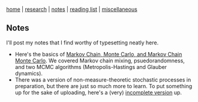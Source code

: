 [home](./index.html)  |  [research](./research.html)  |  [notes](./notes.html)  |  [reading list](./reading_list.html)  |  [miscellaneous](./miscellaneous.html)

## Notes

I'll post my notes that I find worthy of typesetting neatly here. 

- Here's the basics of [Markov Chain, Monte Carlo, and Markov Chain Monte Carlo](./pdf/MCMC.pdf). We covered Markov chain mixing, psuedorandomness, and two MCMC algorithms (Metropolis-Hastings and Glauber dynamics).
- There was a version of non-measure-theoretic stochastic processes in preparation, but there are just so much more to learn. To put something up for the sake of uploading, here's a (very) [incomplete version](./pdf/Notes_on_Stochastic_Processes.pdf) up.

